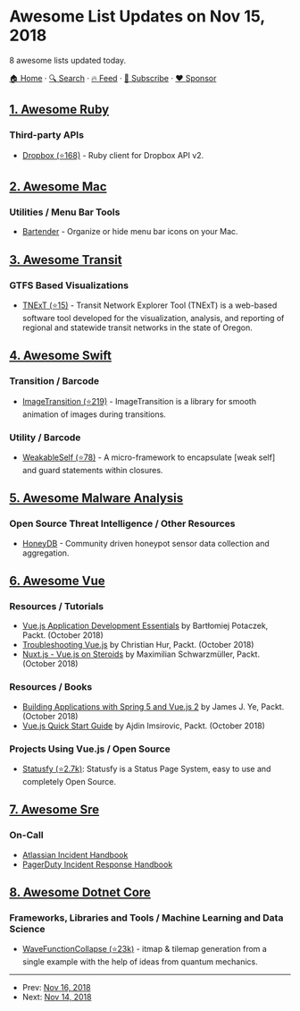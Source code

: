 # Awesome List Updates on Nov 15, 2018

8 awesome lists updated today.

[🏠 Home](/README.md) · [🔍 Search](https://www.trackawesomelist.com/search/) · [🔥 Feed](https://www.trackawesomelist.com/rss.xml) · [📮 Subscribe](https://trackawesomelist.us17.list-manage.com/subscribe?u=d2f0117aa829c83a63ec63c2f&id=36a103854c) · [❤️  Sponsor](https://github.com/sponsors/theowenyoung)



## [1. Awesome Ruby](/content/markets/awesome-ruby/README.md)

### Third-party APIs

*   [Dropbox (⭐168)](https://github.com/Jesus/dropbox_api) - Ruby client for Dropbox API v2.

## [2. Awesome Mac](/content/jaywcjlove/awesome-mac/README.md)

### Utilities / Menu Bar Tools

*   [Bartender](https://www.macbartender.com) - Organize or hide menu bar icons on your Mac.

## [3. Awesome Transit](/content/CUTR-at-USF/awesome-transit/README.md)

### GTFS Based Visualizations

*   [TNExT (⭐15)](https://github.com/ODOT-PTS/TNExT) - Transit Network Explorer Tool (TNExT) is a web-based software tool developed for the visualization, analysis, and reporting of regional and statewide transit networks in the state of Oregon.

## [4. Awesome Swift](/content/matteocrippa/awesome-swift/README.md)

### Transition / Barcode

*   [ImageTransition (⭐219)](https://github.com/shtnkgm/ImageTransition) - ImageTransition is a library for smooth animation of images during transitions.

### Utility / Barcode

*   [WeakableSelf (⭐78)](https://github.com/vincent-pradeilles/weakable-self) - A micro-framework to encapsulate \[weak self] and guard statements within closures.

## [5. Awesome Malware Analysis](/content/rshipp/awesome-malware-analysis/README.md)

### Open Source Threat Intelligence / Other Resources

*   [HoneyDB](https://riskdiscovery.com/honeydb) - Community driven honeypot sensor data collection and aggregation.

## [6. Awesome Vue](/content/vuejs/awesome-vue/README.md)

### Resources / Tutorials

*   [Vue.js Application Development Essentials](https://www.packtpub.com/application-development/vuejs-application-development-essentials-video) by Bartłomiej Potaczek, Packt. (October 2018)
*   [Troubleshooting Vue.js](https://www.packtpub.com/application-development/troubleshooting-vuejs-video) by Christian Hur, Packt. (October 2018)
*   [Nuxt.js - Vue.js on Steroids](https://www.packtpub.com/application-development/nuxtjs-vuejs-steroids-video) by Maximilian Schwarzmüller, Packt. (October 2018)

### Resources / Books

*   [Building Applications with Spring 5 and Vue.js 2](https://www.packtpub.com/application-development/building-applications-spring-5-and-vuejs-2) by James J. Ye, Packt. (October 2018)
*   [Vue.js Quick Start Guide](https://www.packtpub.com/application-development/vuejs-quick-start-guide) by Ajdin Imsirovic, Packt. (October 2018)

### Projects Using Vue.js / Open Source

*   [Statusfy (⭐2.7k)](https://github.com/bazzite/statusfy): Statusfy is a Status Page System, easy to use and completely Open Source.

## [7. Awesome Sre](/content/dastergon/awesome-sre/README.md)

### On-Call

*   [Atlassian Incident Handbook](https://www.atlassian.com/software/jira/ops/handbook)
*   [PagerDuty Incident Response Handbook](https://response.pagerduty.com/)

## [8. Awesome Dotnet Core](/content/thangchung/awesome-dotnet-core/README.md)

### Frameworks, Libraries and Tools / Machine Learning and Data Science

*   [WaveFunctionCollapse (⭐23k)](https://github.com/mxgmn/WaveFunctionCollapse) - itmap & tilemap generation from a single example with the help of ideas from quantum mechanics.

---

- Prev: [Nov 16, 2018](/content/2018/11/16/README.md)
- Next: [Nov 14, 2018](/content/2018/11/14/README.md)